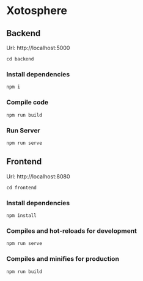# Xotosphere

## Backend

Url: http://localhost:5000

```
cd backend
```

### Install dependencies

```
npm i
```

### Compile code

```
npm run build
```

### Run Server

```
npm run serve
```

## Frontend

Url: http://localhost:8080

```
cd frontend
```

### Install dependencies

```
npm install
```

### Compiles and hot-reloads for development

```
npm run serve
```

### Compiles and minifies for production

```
npm run build
```
